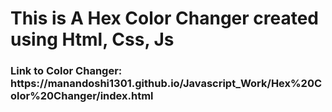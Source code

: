 <h1>This is A Hex Color Changer created using Html, Css, Js</h1>

<h3>Link to Color Changer: https://manandoshi1301.github.io/Javascript_Work/Hex%20Color%20Changer/index.html</h3>
